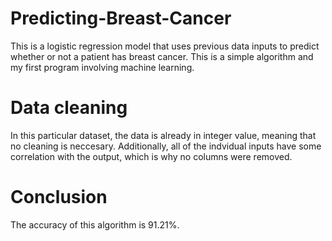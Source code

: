 # Predicting-Breast-Cancer
This is a logistic regression model that uses previous data inputs to predict whether or not a patient has breast cancer. This is a simple algorithm and my first program involving machine learning.

# Data cleaning
In this particular dataset, the data is already in integer value, meaning that no cleaning is neccesary. Additionally, all of the indvidual inputs have some correlation with the output, which is why no columns were removed. 

# Conclusion
The accuracy of this algorithm is 91.21%.
